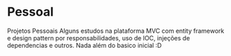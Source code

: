 # Pessoal
Projetos Pessoais
Alguns estudos na plataforma MVC com entity framework e design pattern por responsabilidades, uso de IOC, injeções de dependencias e outros. Nada além do basico inicial :D
